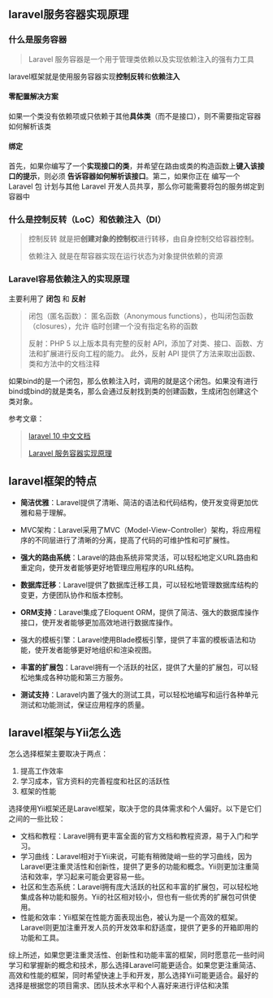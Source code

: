## laravel服务容器实现原理

### 什么是服务容器
> Laravel 服务容器是一个用于管理类依赖以及实现依赖注入的强有力工具

laravel框架就是使用服务容器实现**控制反转**和**依赖注入**

#### 零配置解决方案
如果一个类没有依赖项或只依赖于其他**具体类**（而不是接口），则不需要指定容器如何解析该类

#### 绑定
首先，如果你编写了一个**实现接口的类**，并希望在路由或类的构造函数上**键入该接口的提示**，则必须 **告诉容器如何解析该接口**。第二，如果你正在 编写一个 Laravel 包 计划与其他 Laravel 开发人员共享，那么你可能需要将包的服务绑定到容器中

### 什么是控制反转（LoC）和依赖注入（DI）


> 控制反转 就是把**创建对象的控制权**进行转移，由自身控制交给容器控制。
>
> 依赖注入 就是在帮容器实现在运行状态为对象提供依赖的资源

### Laravel容易依赖注入的实现原理

主要利用了 **闭包** 和 **反射**

> 闭包（匿名函数）：
匿名函数（Anonymous functions），也叫闭包函数（closures），允许 临时创建一个没有指定名称的函数
>
> 反射：PHP 5 以上版本具有完整的反射 API，添加了对类、接口、函数、方法和扩展进行反向工程的能力。 此外，反射 API 提供了方法来取出函数、类和方法中的文档注释

如果bind的是一个闭包，那么依赖注入时，调用的就是这个闭包。如果没有进行bind或bind的就是类名，那么会通过反射找到类的创建函数，生成闭包创建这个类对象。

参考文章：
> [laravel 10 中文文档](https://learnku.com/docs/laravel/10.x/container/14842)
> 
> [Laravel 服务容器实现原理
](https://learnku.com/articles/4977/laravel-service-container-implementation-principle#029336)

## laravel框架的特点
- **简洁优雅**：Laravel提供了清晰、简洁的语法和代码结构，使开发变得更加优雅和易于理解。

- MVC架构：Laravel采用了MVC（Model-View-Controller）架构，将应用程序的不同层进行了清晰的分离，提高了代码的可维护性和可扩展性。

- **强大的路由系统**：Laravel的路由系统非常灵活，可以轻松地定义URL路由和重定向，使开发者能够更好地管理应用程序的URL结构。

- **数据库迁移**：Laravel提供了数据库迁移工具，可以轻松地管理数据库结构的变更，方便团队协作和版本控制。

- **ORM支持**：Laravel集成了Eloquent ORM，提供了简洁、强大的数据库操作接口，使开发者能够更加高效地进行数据库操作。

- 强大的模板引擎：Laravel使用Blade模板引擎，提供了丰富的模板语法和功能，使开发者能够更好地组织和渲染视图。

- **丰富的扩展包**：Laravel拥有一个活跃的社区，提供了大量的扩展包，可以轻松地集成各种功能和第三方服务。

- **测试支持**：Laravel内置了强大的测试工具，可以轻松地编写和运行各种单元测试和功能测试，保证应用程序的质量。

## laravel框架与Yii怎么选

怎么选择框架主要取决于两点：
1. 提高工作效率
2. 学习成本，官方资料的完善程度和社区的活跃性
3. 框架的性能


选择使用Yii框架还是Laravel框架，取决于您的具体需求和个人偏好。以下是它们之间的一些比较：

- 文档和教程：Laravel拥有更丰富全面的官方文档和教程资源，易于入门和学习。
- 学习曲线：Laravel相对于Yii来说，可能有稍微陡峭一些的学习曲线，因为Laravel更注重灵活性和创新性，提供了更多的功能和概念。Yii则更加注重简洁和效率，学习起来可能会更容易一些。
- 社区和生态系统：Laravel拥有庞大活跃的社区和丰富的扩展包，可以轻松地集成各种功能和服务。Yii的社区相对较小，但也有一些优秀的扩展包可供使用。
- 性能和效率：Yii框架在性能方面表现出色，被认为是一个高效的框架。Laravel则更加注重开发人员的开发效率和舒适度，提供了更多的开箱即用的功能和工具。

综上所述，如果您更注重灵活性、创新性和功能丰富的框架，同时愿意花一些时间学习和掌握新的概念和技术，那么选择Laravel可能更适合。如果您更注重简洁、高效和性能的框架，同时希望快速上手和开发，那么选择Yii可能更适合。最好的选择是根据您的项目需求、团队技术水平和个人喜好来进行评估和决策